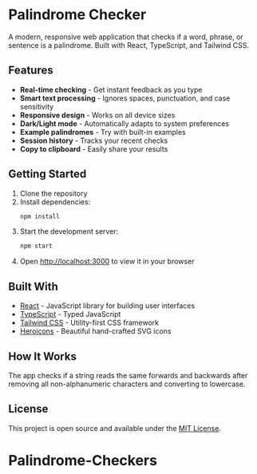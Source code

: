 # Palindrome Checker

A modern, responsive web application that checks if a word, phrase, or sentence is a palindrome. Built with React, TypeScript, and Tailwind CSS.

## Features

- **Real-time checking** - Get instant feedback as you type
- **Smart text processing** - Ignores spaces, punctuation, and case sensitivity
- **Responsive design** - Works on all device sizes
- **Dark/Light mode** - Automatically adapts to system preferences
- **Example palindromes** - Try with built-in examples
- **Session history** - Tracks your recent checks
- **Copy to clipboard** - Easily share your results

## Getting Started

1. Clone the repository
2. Install dependencies:
   ```bash
   npm install
   ```
3. Start the development server:
   ```bash
   npm start
   ```
4. Open [http://localhost:3000](http://localhost:3000) to view it in your browser

## Built With

- [React](https://reactjs.org/) - JavaScript library for building user interfaces
- [TypeScript](https://www.typescriptlang.org/) - Typed JavaScript
- [Tailwind CSS](https://tailwindcss.com/) - Utility-first CSS framework
- [Heroicons](https://heroicons.com/) - Beautiful hand-crafted SVG icons

## How It Works

The app checks if a string reads the same forwards and backwards after removing all non-alphanumeric characters and converting to lowercase.

## License

This project is open source and available under the [MIT License](LICENSE).
# Palindrome-Checkers
